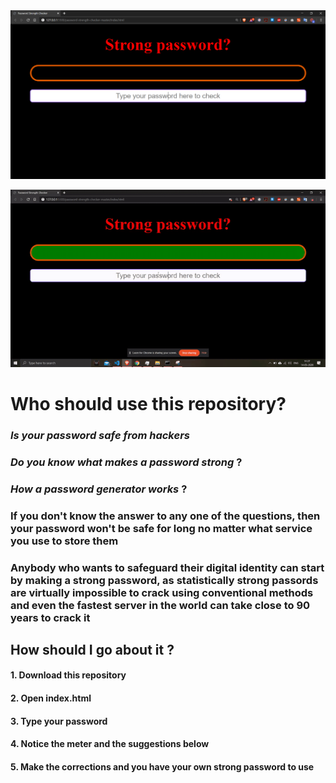 
<img src="https://github.com/ShankarNarayananS/Password-Strength-Checker/blob/master/p1.PNG">
</p>

<p align="center">
<img src="https://github.com/ShankarNarayananS/Password-Strength-Checker/blob/master/Password-Strength-Checker.gif">
</p>



<h1> Who should use this repository? </h1>
<h3>

*Is your password safe from hackers* </h3>

<h3> 

*Do you know what makes a password strong* ? 

</h3>

<h3> 

*How a password generator works* ? 

</h3>

<h3> If you don't know the answer to any one of the questions, then your password won't be safe for long no matter what service you use to store them </h3>

<h3> Anybody who wants to safeguard their digital identity can start by making a strong password, as statistically strong passords are virtually impossible to crack using conventional methods and even the fastest server in the world can take close to 90 years to crack it</h4>

<h2> How should I go about it ? </h2>
<h4>1. Download this repository</h4>
<h4>2. Open index.html </h4>
<h4>3. Type your password </h4>
<h4>4. Notice the meter and the suggestions below </h4>
<h4>5. Make the corrections and you have your own strong password to use </h4>
